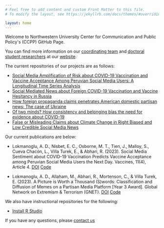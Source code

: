 ```yaml
---
# Feel free to add content and custom Front Matter to this file.
# To modify the layout, see https://jekyllrb.com/docs/themes/#overriding-theme-defaults

layout: home
---
```


Welcome to Northwestern University Center for Communication and Public Policy's (CCPP) GitHub Page.

You can find more information on our [coordinating team](https://polcomm.northwestern.edu/ccpp-people__trashed/coordinating-team/) and [doctoral student researchers](https://polcomm.northwestern.edu/ccpp-people__trashed/doctoral-student-researchers/) at our [website](https://polcomm.northwestern.edu/).

The current repositories of our projects are as follows: 
- [Social Media Amplification of Risk about COVID-19 Vaccination and Vaccine Acceptance Among Peruvian Social Media Users: A Longitudinal Time Series Analysis](https://github.com/nwccpp/peru-sarf)
- [Social Mediated News about Foreign COVID-19 Vaccination and Vaccine Hesitancy in Russia](https://github.com/nwccpp/russia_foreignvaccine_paper)
- [How foreign propaganda claims penetrates American domestic partisan news: The case of Ukraine](https://github.com/nwccpp/bertopicclassifier)
- [Of two minds? How consistency and belonging bias the need for evidence about COVID-19](https://github.com/nwccpp/NFE_NFB)
- [False or Misleading Claims about Climate Change in Right Biased and Low Credible Social Media News](https://github.com/nwccpp/climatechange)


Our current publications are below:

- Lokmanoglu, A. D., Nisbet, E. C., Osborne, M. T., Tien, J., Malloy, S., Cueva Chacón, L., Villa Turek, E., & Abhari, R. (2023). Social Media Sentiment about COVID-19 Vaccination Predicts Vaccine Acceptance among Peruvian Social Media Users the Next Day. Vaccines, 11(4), Article 4. [DOI](https://doi.org/10.3390/vaccines11040817) [Code](https://github.com/nwccpp/peru-sarf)

- Lokmanoglu, A. D., Allaham, M., Abhari, R., Mortenson, C., & Villa Turek, E. (2023). A Picture is Worth a Thousand (S)words: Classification and Diffusion of Memes on a Partisan Media Platform [Year 3 Award]. Global Network on Extremism & Terrorism (GNET).  [DOI](https://gnet-research.org/wp-content/uploads/2023/03/GNET-33-Meme-Classification-on-Partisan-Platform_web.pdf) [Code](https://github.com/nwccpp/meme-project)


We also have instructional repositories for the following:
- [Install R Studio](https://github.com/nwccpp/install_R)



If you have any questions, please [contact us](mailto:ccpp@northwestern.edu)
